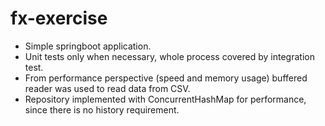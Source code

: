 # fx-exercise

<ul>
<li>Simple springboot application.</li>
<li>Unit tests only when necessary, whole process covered by integration test.</li>
<li>From performance perspective (speed and memory usage) buffered reader was used to read data from CSV.</li>
<li>Repository implemented with ConcurrentHashMap for performance, since there is no history requirement.</li>
</ul>
